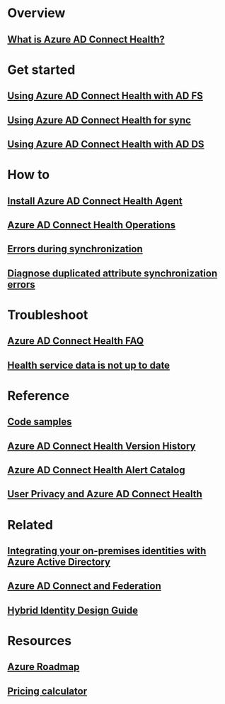 # Overview
## [What is Azure AD Connect Health?](active-directory-aadconnect-health.md)

# Get started
## [Using Azure AD Connect Health with AD FS](../hybrid/how-to-connect-health-adfs.md)
## [Using Azure AD Connect Health for sync](../hybrid/how-to-connect-health-sync.md)
## [Using Azure AD Connect Health with AD DS](../hybrid/how-to-connect-health-adds.md)

# How to
## [Install Azure AD Connect Health Agent](../hybrid/how-to-connect-health-agent-install.md)
## [Azure AD Connect Health Operations](../hybrid/how-to-connect-health-operations.md)
## [Errors during synchronization](../hybrid/tshoot-connect-sync-errors.md)
## [Diagnose duplicated attribute synchronization errors](../hybrid/how-to-connect-health-diagnose-sync-errors.md)

# Troubleshoot
## [Azure AD Connect Health FAQ](../hybrid/reference-connect-health-faq.md)
## [Health service data is not up to date](../hybrid/how-to-connect-health-data-freshness.md)

# Reference
## [Code samples](https://azure.microsoft.com/resources/samples/?service=active-directory)
## [Azure AD Connect Health Version History](../hybrid/reference-connect-health-version-history.md)
## [Azure AD Connect Health Alert Catalog](../hybrid/how-to-connect-health-alert-catalog.md)
## [User Privacy and Azure AD Connect Health](../hybrid/reference-connect-health-user-privacy.md)

# Related
## [Integrating your on-premises identities with Azure Active Directory](../active-directory-aadconnect.md)
## [Azure AD Connect and Federation](../hybrid/how-to-connect-fed-whatis.md)
## [Hybrid Identity Design Guide](../hybrid/plan-hybrid-identity-design-considerations-overview.md)

# Resources
## [Azure Roadmap](https://azure.microsoft.com/roadmap/?category=security-identity)
## [Pricing calculator](https://azure.microsoft.com/pricing/calculator/)
